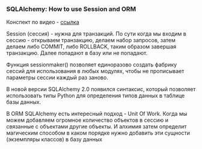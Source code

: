 ### SQLAlchemy: How to use Session and ORM

Конспект по видео - [ссылка](https://www.youtube.com/watch?v=t7ufjzWKVk4&list=PLeLN0qH0-mCXARD_K-USF2wHctxzEVp40&index=4)

Session (сессия) - нужна для транзакций. По сути когда мы входим в сессию - открываем транзакцию, делаем набор запросов,
затем делаем либо COMMIT, либо ROLLBACK, таким образом завершая транзакцию. Далее попадают в базу или не попадают.

Функция sessionmaker() позволяет единоразово создать фабрику сессий для использования в любых модулях, чтобы
не прописывает параметры сессии каждый раз заново.

В новой версии SQLAlchemy 2.0 появился синтаксис, который позволяет использовать типы Python для определения
типов данных в таблице базы данных.

В ORM SQLAlchemy есть интересный подход - Unit Of Work. Когда мы можем добавляем огромное количество объектов в сессию и
связанные с объектами другие объекты. И алхимия затем определит магическим способом в каком порядке нужно добавить
эти сущности (экземпляры классов) в базу данных